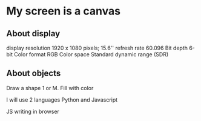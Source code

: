 # My screen is a canvas 
## About display
display resolution 1920 x 1080 pixels;
15.6''
refresh rate 60.096
Bit depth 6-bit
Color format RGB
Color space Standard dynamic range (SDR)

## About objects 
Draw a shape 1 or M.
Fill with color

I will use 2 languages 
Python and Javascript

JS writing in browser 

